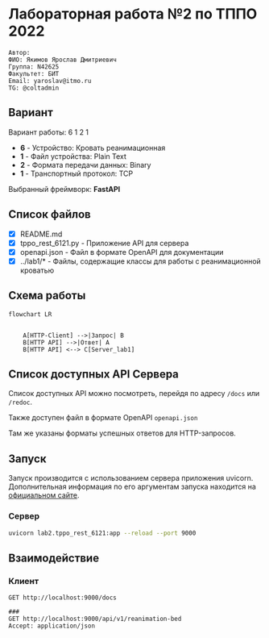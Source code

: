 # Лабораторная работа №2 по ТППО 2022

```
Автор:
ФИО: Якимов Ярослав Дмитриевич
Группа: N42625
Факультет: БИТ
Email: yaroslav@itmo.ru
TG: @coltadmin
```

## Вариант

Вариант работы: 6 1 2 1

- **6** - Устройство: Кровать реанимационная
- **1** - Файл устройства: Plain Text
- **2** - Формата передачи данных: Binary
- **1** - Транспортный протокол: TCP

Выбранный фреймворк: **FastAPI**

## Список файлов

- [x] README.md
- [x] tppo_rest_6121.py - Приложение API для сервера
- [x] openapi.json - Файл в формате OpenAPI для документации
- [x] ../lab1/* - Файлы, содержащие классы для работы с реанимационной кроватью

## Схема работы

```mermaid
flowchart LR


    A[HTTP-Client] -->|Запрос| B
    B[HTTP API] -->|Ответ| A
    B[HTTP API] <--> C[Server_lab1]

```

## Список доступных API Сервера

Список доступных API можно посмотреть, перейдя по адресу `/docs` или `/redoc`.

Также доступен файл в формате OpenAPI `openapi.json`

Там же указаны форматы успешных ответов для HTTP-запросов.

## Запуск

Запуск производится с использованием сервера приложения uvicorn.
Дополнительная информация по его аргументам запуска находится на [официальном сайте](https://www.uvicorn.org/settings/).

### Сервер

```bash
uvicorn lab2.tppo_rest_6121:app --reload --port 9000
```

## Взаимодействие

### Клиент

```http request
GET http://localhost:9000/docs

###
GET http://localhost:9000/api/v1/reanimation-bed
Accept: application/json
```


